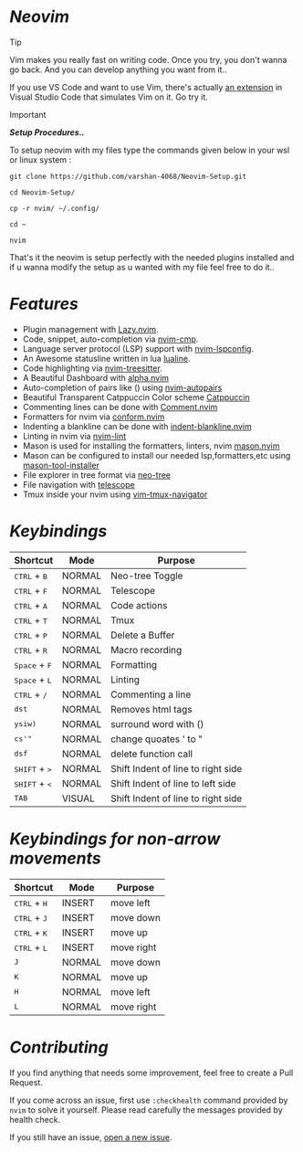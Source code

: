 # *Neovim*

> [!Tip]
>
> Vim makes you really fast on writing code. Once you try, you don't wanna go back. And you can develop anything you want from it..
>
> If you use VS Code and want to use Vim, there's actually [an extension](https://marketplace.visualstudio.com/items?itemName=vscodevim.vim) in Visual Studio Code that simulates Vim on it. Go try it.

> [!Important]
> <b> *Setup Procedures..* </b>

To setup neovim with my files type the commands given below in your wsl or linux system : 


    git clone https://github.com/varshan-4068/Neovim-Setup.git 

    cd Neovim-Setup/ 

    cp -r nvim/ ~/.config/
    
    cd ~ 
    
    nvim 

That's it the neovim is setup perfectly with the needed plugins installed and if u wanna modify the setup as u wanted with my file feel free to do it..

# *Features* #

- Plugin management with [Lazy.nvim](https://github.com/folke/lazy.nvim).
- Code, snippet, auto-completion via [nvim-cmp](https://github.com/hrsh7th/nvim-cmp).
- Language server protocol (LSP) support with [nvim-lspconfig](https://github.com/neovim/nvim-lspconfig).
- An Awesome statusline written in lua [lualine](https://github.com/nvim-lualine/lualine.nvim).
- Code highlighting via [nvim-treesitter](https://github.com/nvim-treesitter/nvim-treesitter).
- A Beautiful Dashboard with [alpha.nvim](https://github.com/goolord/alpha-nvim) 
- Auto-completion of pairs like () using [nvim-autopairs](https://github.com/windwp/nvim-autopairs)
- Beautiful Transparent Catppuccin Color scheme [Catppuccin](https://github.com/catppuccin/nvim)
- Commenting lines can be done with [Comment.nvim](https://github.com/numToStr/Comment.nvim)
- Formatters for nvim via [conform.nvim](https://github.com/stevearc/conform.nvim)
- Indenting a blankline can be done with [indent-blankline.nvim](https://github.com/lukas-reineke/indent-blankline.nvim)
- Linting in nvim via [nvim-lint](https://github.com/mfussenegger/nvim-lint)
- Mason is used for installing the formatters, linters, nvim [mason.nvim](https://github.com/williamboman/mason.nvim)
- Mason can be configured to install our needed lsp,formatters,etc using [mason-tool-installer](https://github.com/WhoIsSethDaniel/mason-tool-installer.nvim)
- File explorer in tree format via [neo-tree](https://github.com/nvim-neo-tree/neo-tree.nvim)
- File navigation with [telescope](https://github.com/nvim-telescope/telescope.nvim)
- Tmux inside your nvim using [vim-tmux-navigator](https://github.com/christoomey/vim-tmux-navigator)

# *Keybindings*

| Shortcut                       | Mode          | Purpose                            |
|--------------------------------|---------------|------------------------------------|
| <kbd>CTRL</kbd> + <kbd>B</kkd> | NORMAL        | Neo-tree Toggle                    |
| <kbd>CTRL</kbd> + <kbd>F</kbd> | NORMAL        | Telescope                          |
| <kbd>CTRL</kbd> + <kbd>A</kbd> | NORMAL        | Code actions                       |     
| <kbd>CTRL</kbd> + <kbd>T</kbd> | NORMAL        | Tmux                               | 
| <kbd>CTRL</kbd> + <kbd>P</kbd> | NORMAL        | Delete a Buffer                    |
| <kbd>CTRL</kbd> + <kbd>R</kbd> | NORMAL        | Macro recording                    |  
| <kbd>Space</kbd> + <kbd>F</kbd>| NORMAL        | Formatting                         | 
| <kbd>Space</kbd> + <kbd>L</kbd>| NORMAL        | Linting                            | 
| <kbd>CTRL</kbd> + <kbd>/</kbd> | NORMAL        | Commenting a line                  | 
| <kbd>dst</kbd>                 | NORMAL        | Removes html tags                  | 
| <kbd>ysiw)</kbd>               | NORMAL        | surround word with ()              |
| <kbd>cs'"</kbd>                | NORMAL        | change quoates ' to "              | 
| <kbd>dsf</kbd>                 | NORMAL        | delete function call               |
| <kbd>SHIFT</kbd> + <kbd>></kbd>| NORMAL        | Shift Indent of line to right side | 
| <kbd>SHIFT</kbd> + <kbd><</kbd>| NORMAL        | Shift Indent of line to left side  |
| <kbd>TAB</kbd>                 | VISUAL        | Shift Indent of line to right side | 

# *Keybindings for non-arrow movements*

| Shortcut                       | Mode          | Purpose       |
|--------------------------------|---------------|---------------|
| <kbd>CTRL</kbd> + <kbd>H</kbd> | INSERT        | move left     | 
| <kbd>CTRL</kbd> + <kbd>J</kbd> | INSERT        | move down     | 
| <kbd>CTRL</kbd> + <kbd>K</kbd> | INSERT        | move up       | 
| <kbd>CTRL</kbd> + <kbd>L</kbd> | INSERT        | move right    | 
| <kbd>J</kbd>                   | NORMAL        | move down     | 
| <kbd>K</kbd>                   | NORMAL        | move up       | 
| <kbd>H</kbd>                   | NORMAL        | move left     | 
| <kbd>L</kbd>                   | NORMAL        | move right    | 

# *Contributing*

If you find anything that needs some improvement, feel free to create a Pull Request.

If you come across an issue, first use `:checkhealth` command provided by `nvim` to solve it yourself.
Please read carefully the messages provided by health check.

If you still have an issue, [open a new issue](https://github.com/varshan-4068/Neovim-Setup/issues).
